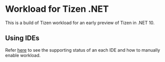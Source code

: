 # Workload for Tizen .NET

This is a build of Tizen workload for an early preview of Tizen in .NET 10.
     
## Using IDEs
Refer [here](https://github.com/dotnet/net6-mobile-samples#using-ides) to see the supporting status of an each IDE and how to manually enable workload.
